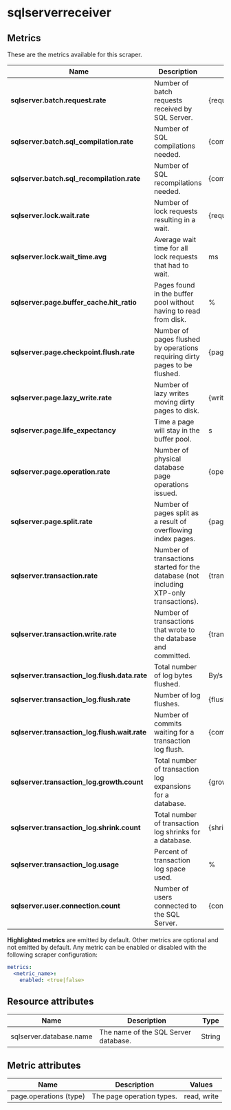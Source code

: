 [comment]: <> (Code generated by mdatagen. DO NOT EDIT.)

# sqlserverreceiver

## Metrics

These are the metrics available for this scraper.

| Name | Description | Unit | Type | Attributes |
| ---- | ----------- | ---- | ---- | ---------- |
| **sqlserver.batch.request.rate** | Number of batch requests received by SQL Server. | {requests}/s | Gauge(Double) | <ul> </ul> |
| **sqlserver.batch.sql_compilation.rate** | Number of SQL compilations needed. | {compilations}/s | Gauge(Double) | <ul> </ul> |
| **sqlserver.batch.sql_recompilation.rate** | Number of SQL recompilations needed. | {compilations}/s | Gauge(Double) | <ul> </ul> |
| **sqlserver.lock.wait.rate** | Number of lock requests resulting in a wait. | {requests}/s | Gauge(Double) | <ul> </ul> |
| **sqlserver.lock.wait_time.avg** | Average wait time for all lock requests that had to wait. | ms | Gauge(Double) | <ul> </ul> |
| **sqlserver.page.buffer_cache.hit_ratio** | Pages found in the buffer pool without having to read from disk. | % | Gauge(Double) | <ul> </ul> |
| **sqlserver.page.checkpoint.flush.rate** | Number of pages flushed by operations requiring dirty pages to be flushed. | {pages}/s | Gauge(Double) | <ul> </ul> |
| **sqlserver.page.lazy_write.rate** | Number of lazy writes moving dirty pages to disk. | {writes}/s | Gauge(Double) | <ul> </ul> |
| **sqlserver.page.life_expectancy** | Time a page will stay in the buffer pool. | s | Gauge(Double) | <ul> </ul> |
| **sqlserver.page.operation.rate** | Number of physical database page operations issued. | {operations}/s | Gauge(Double) | <ul> <li>page.operations</li> </ul> |
| **sqlserver.page.split.rate** | Number of pages split as a result of overflowing index pages. | {pages}/s | Gauge(Double) | <ul> </ul> |
| **sqlserver.transaction.rate** | Number of transactions started for the database (not including XTP-only transactions). | {transactions}/s | Gauge(Double) | <ul> </ul> |
| **sqlserver.transaction.write.rate** | Number of transactions that wrote to the database and committed. | {transactions}/s | Gauge(Double) | <ul> </ul> |
| **sqlserver.transaction_log.flush.data.rate** | Total number of log bytes flushed. | By/s | Gauge(Double) | <ul> </ul> |
| **sqlserver.transaction_log.flush.rate** | Number of log flushes. | {flushes}/s | Gauge(Double) | <ul> </ul> |
| **sqlserver.transaction_log.flush.wait.rate** | Number of commits waiting for a transaction log flush. | {commits}/s | Gauge(Double) | <ul> </ul> |
| **sqlserver.transaction_log.growth.count** | Total number of transaction log expansions for a database. | {growths} | Sum(Double) | <ul> </ul> |
| **sqlserver.transaction_log.shrink.count** | Total number of transaction log shrinks for a database. | {shrinks} | Sum(Double) | <ul> </ul> |
| **sqlserver.transaction_log.usage** | Percent of transaction log space used. | % | Gauge(Double) | <ul> </ul> |
| **sqlserver.user.connection.count** | Number of users connected to the SQL Server. | {connections} | Gauge(Double) | <ul> </ul> |

**Highlighted metrics** are emitted by default. Other metrics are optional and not emitted by default.
Any metric can be enabled or disabled with the following scraper configuration:

```yaml
metrics:
  <metric_name>:
    enabled: <true|false>
```

## Resource attributes

| Name | Description | Type |
| ---- | ----------- | ---- |
| sqlserver.database.name | The name of the SQL Server database. | String |

## Metric attributes

| Name | Description | Values |
| ---- | ----------- | ------ |
| page.operations (type) | The page operation types. | read, write |
